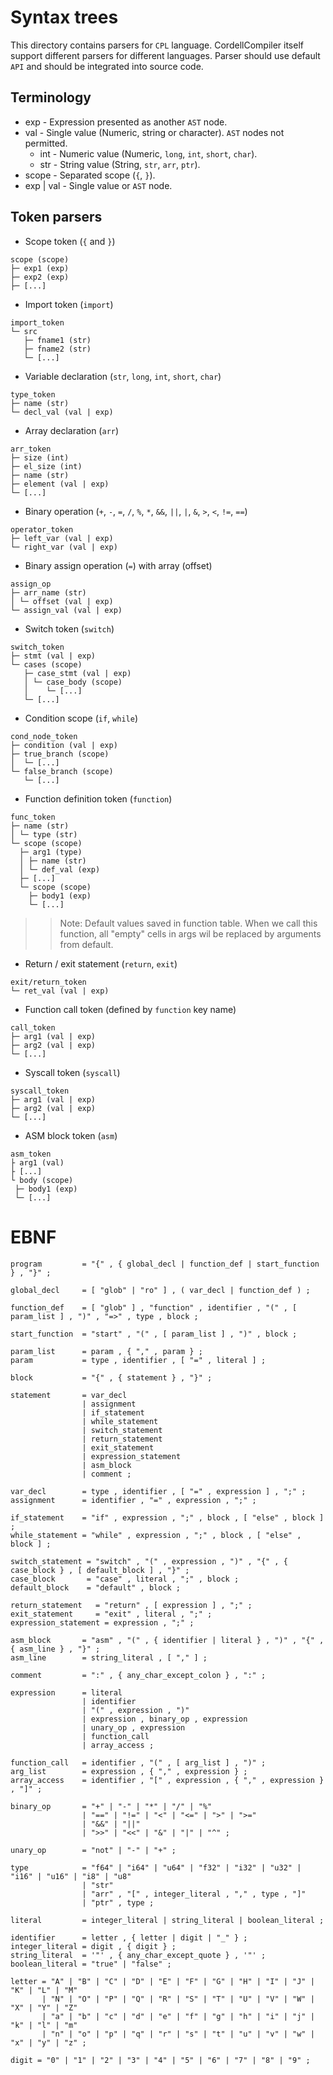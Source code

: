 # Syntax trees
This directory contains parsers for `CPL` language. CordellCompiler itself support different parsers for different languages. Parser should use default `API` and should be integrated into source code.

## Terminology
- exp - Expression presented as another `AST` node.
- val - Single value (Numeric, string or character). `AST` nodes not permitted.
    - int - Numeric value (Numeric, `long`, `int`, `short`, `char`).
    - str - String value (String, `str`, `arr`, `ptr`).
- scope - Separated scope (`{`, `}`).
- exp | val - Single value or `AST` node.

## Token parsers
- Scope token (`{` and `}`)
```
scope (scope)
├─ exp1 (exp)
├─ exp2 (exp)
├─ [...]
```

- Import token (`import`)
```
import_token
└─ src
   ├─ fname1 (str)
   ├─ fname2 (str)
   └─ [...]
```

- Variable declaration (`str`, `long`, `int`, `short`, `char`)
```
type_token
├─ name (str)
└─ decl_val (val | exp)
```

- Array declaration (`arr`)
```
arr_token
├─ size (int)
├─ el_size (int)
├─ name (str)
├─ element (val | exp)
└─ [...]
```

- Binary operation (`+`, `-`, `=`, `/`, `%`, `*`, `&&`, `||`, `|`, `&`, `>`, `<`, `!=`, `==`)
```
operator_token
├─ left_var (val | exp)
└─ right_var (val | exp)
```

- Binary assign operation (`=`) with array (offset)
```
assign_op
├─ arr_name (str)
│ └─ offset (val | exp)
└─ assign_val (val | exp)
```

- Switch token (`switch`)
```
switch_token
├─ stmt (val | exp)
└─ cases (scope)
   ├─ case_stmt (val | exp)
   │ └─ case_body (scope)
   │    └─ [...]
   └─ [...]
```

- Condition scope (`if`, `while`)
```
cond_node_token
├─ condition (val | exp)
├─ true_branch (scope)
│  └─ [...]
└─ false_branch (scope)
   └─ [...]
```

- Function definition token (`function`)
```
func_token
├─ name (str)
│ └─ type (str)
└─ scope (scope)
  ├─ arg1 (type)
  │ ├─ name (str)
  │ └─ def_val (exp)
  ├─ [...]
  └─ scope (scope)
    ├─ body1 (exp)
    └─ [...]
```

>> Note: Default values saved in function table. When we call this function, all "empty" cells in args wil be replaced by arguments from default.

- Return / exit statement (`return`, `exit`)
```
exit/return_token
└─ ret_val (val | exp)
```

- Function call token (defined by `function` key name)
```
call_token
├─ arg1 (val | exp)
├─ arg2 (val | exp)
└─ [...]
```

- Syscall token (`syscall`)
```
syscall_token
├─ arg1 (val | exp)
├─ arg2 (val | exp)
└─ [...]
```

- ASM block token (`asm`)
```
asm_token
├ arg1 (val)
├ [...]
└ body (scope)
 ├─ body1 (exp)
 └─ [...]
```

# EBNF
```
program         = "{" , { global_decl | function_def | start_function } , "}" ;

global_decl     = [ "glob" | "ro" ] , ( var_decl | function_def ) ;

function_def    = [ "glob" ] , "function" , identifier , "(" , [ param_list ] , ")" , "=>" , type , block ;

start_function  = "start" , "(" , [ param_list ] , ")" , block ;

param_list      = param , { "," , param } ;
param           = type , identifier , [ "=" , literal ] ;

block           = "{" , { statement } , "}" ;

statement       = var_decl
                | assignment
                | if_statement
                | while_statement
                | switch_statement
                | return_statement
                | exit_statement
                | expression_statement
                | asm_block
                | comment ;

var_decl        = type , identifier , [ "=" , expression ] , ";" ;
assignment      = identifier , "=" , expression , ";" ;

if_statement    = "if" , expression , ";" , block , [ "else" , block ] ;
while_statement = "while" , expression , ";" , block , [ "else" , block ] ;

switch_statement = "switch" , "(" , expression , ")" , "{" , { case_block } , [ default_block ] , "}" ;
case_block       = "case" , literal , ";" , block ;
default_block    = "default" , block ;

return_statement   = "return" , [ expression ] , ";" ;
exit_statement     = "exit" , literal , ";" ;
expression_statement = expression , ";" ;

asm_block       = "asm" , "(" , { identifier | literal } , ")" , "{" , { asm_line } , "}" ;
asm_line        = string_literal , [ "," ] ;

comment         = ":" , { any_char_except_colon } , ":" ;

expression      = literal
                | identifier
                | "(" , expression , ")"
                | expression , binary_op , expression
                | unary_op , expression
                | function_call
                | array_access ;

function_call   = identifier , "(" , [ arg_list ] , ")" ;
arg_list        = expression , { "," , expression } ;
array_access    = identifier , "[" , expression , { "," , expression } , "]" ;

binary_op       = "+" | "-" | "*" | "/" | "%" 
                | "==" | "!=" | "<" | "<=" | ">" | ">="
                | "&&" | "||"
                | ">>" | "<<" | "&" | "|" | "^" ;

unary_op        = "not" | "-" | "+" ;

type            = "f64" | "i64" | "u64" | "f32" | "i32" | "u32" | "i16" | "u16" | "i8" | "u8"
                | "str"
                | "arr" , "[" , integer_literal , "," , type , "]"
                | "ptr" , type ;

literal         = integer_literal | string_literal | boolean_literal ;

identifier      = letter , { letter | digit | "_" } ;
integer_literal = digit , { digit } ;
string_literal  = '"' , { any_char_except_quote } , '"' ;
boolean_literal = "true" | "false" ;

letter = "A" | "B" | "C" | "D" | "E" | "F" | "G" | "H" | "I" | "J" | "K" | "L" | "M" 
       | "N" | "O" | "P" | "Q" | "R" | "S" | "T" | "U" | "V" | "W" | "X" | "Y" | "Z"
       | "a" | "b" | "c" | "d" | "e" | "f" | "g" | "h" | "i" | "j" | "k" | "l" | "m"
       | "n" | "o" | "p" | "q" | "r" | "s" | "t" | "u" | "v" | "w" | "x" | "y" | "z" ;

digit = "0" | "1" | "2" | "3" | "4" | "5" | "6" | "7" | "8" | "9" ;
```
